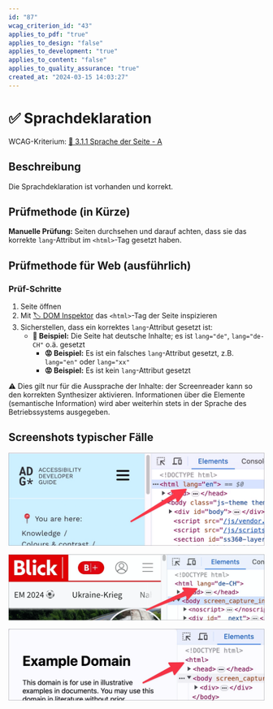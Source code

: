 ```yaml
---
id: "87"
wcag_criterion_id: "43"
applies_to_pdf: "true"
applies_to_design: "false"
applies_to_development: "true"
applies_to_content: "false"
applies_to_quality_assurance: "true"
created_at: "2024-03-15 14:03:27"
---
```


# ✅ Sprachdeklaration

WCAG-Kriterium: [📜 3.1.1 Sprache der Seite - A](..)

## Beschreibung

Die Sprachdeklaration ist vorhanden und korrekt.

## Prüfmethode (in Kürze)

**Manuelle Prüfung:** Seiten durchsehen und darauf achten, dass sie das korrekte `lang`-Attribut im `<html>`-Tag gesetzt haben.

## Prüfmethode für Web (ausführlich)

### Prüf-Schritte

1. Seite öffnen
1. Mit [🏷️ DOM Inspektor](/de/tags/document-object-model-dom/dom-inspektor) das `<html>`-Tag der Seite inspizieren
1. Sicherstellen, dass ein korrektes `lang`-Attribut gesetzt ist:
    - **🙂 Beispiel:** Die Seite hat deutsche Inhalte; es ist `lang="de"`, `lang="de-CH"` o.ä. gesetzt
        - **😡 Beispiel:** Es ist ein falsches `lang`-Attribut gesetzt, z.B. `lang="en"` oder `lang="xx"`
        - **😡 Beispiel:** Es ist kein `lang`-Attribut gesetzt

⚠️ Dies gilt nur für die Aussprache der Inhalte: der Screenreader kann so den korrekten Synthesizer aktivieren. Informationen über die Elemente (semantische Information) wird aber weiterhin stets in der Sprache des Betriebssystems ausgegeben.

## Screenshots typischer Fälle

![Englische Sprachdeklaration beim ADG](images/englische-sprachdeklaration-beim-adg.png)

![CH-Deutsch beim Blick](images/ch-deutsch-beim-blick.png)

![Fehlende Sprachdeklaration](images/fehlende-sprachdeklaration.png)